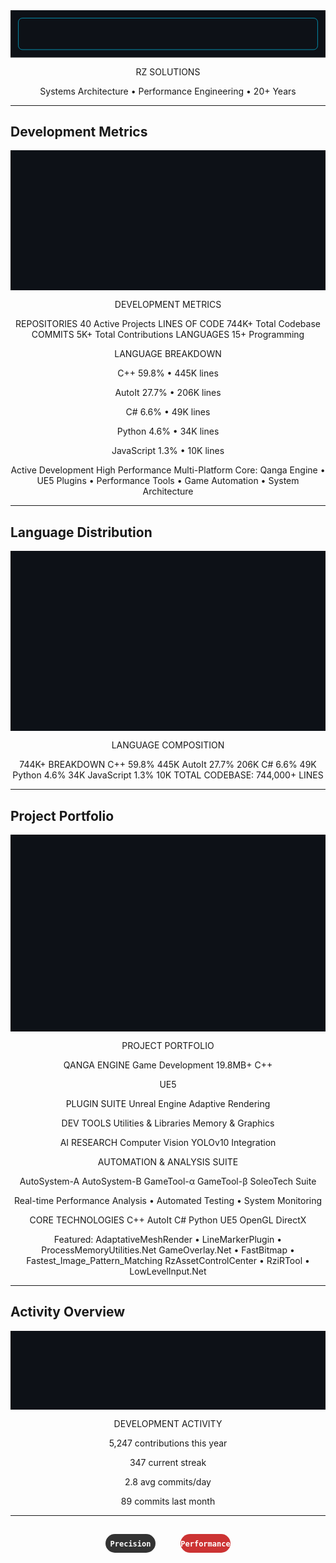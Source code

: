 <div align="center">

<svg width="800" height="120" viewBox="0 0 800 120" xmlns="http://www.w3.org/2000/svg">
  <defs>
    <linearGradient id="title-grad" x1="0%" y1="0%" x2="100%" y2="0%">
      <stop offset="0%" style="stop-color:#00d4ff"/>
      <stop offset="50%" style="stop-color:#0099cc"/>
      <stop offset="100%" style="stop-color:#00d4ff"/>
    </linearGradient>
  </defs>
  
  <!-- Background -->
  <rect width="800" height="120" fill="#0d1117"/>
  
  <!-- Decorative border -->
  <rect x="20" y="20" width="760" height="80" fill="none" stroke="#00d4ff" stroke-width="1" rx="10"/>
  
  <!-- Main title -->
  <text x="400" y="55" font-family="'Fira Code', monospace" font-size="36" font-weight="bold" 
        text-anchor="middle" fill="url(#title-grad)">
    RZ SOLUTIONS
  </text>
  
  <!-- Subtitle -->
  <text x="400" y="80" font-family="'Fira Code', monospace" font-size="14" 
        text-anchor="middle" fill="#8b949e">
    Systems Architecture • Performance Engineering • 20+ Years
  </text>
  
  <!-- Decorative elements -->
  <circle cx="80" cy="40" r="3" fill="#00d4ff" opacity="0.7"/>
  <circle cx="720" cy="80" r="3" fill="#ff6b00" opacity="0.7"/>
  <rect x="50" y="35" width="8" height="8" fill="#00ff88" opacity="0.5" transform="rotate(45 54 39)"/>
  <rect x="742" y="55" width="8" height="8" fill="#ff4488" opacity="0.5" transform="rotate(45 746 59)"/>
</svg>

</div>

---

## Development Metrics

<div align="center">

<svg width="900" height="400" viewBox="0 0 900 400" xmlns="http://www.w3.org/2000/svg">
  <defs>
    <linearGradient id="card1" x1="0%" y1="0%" x2="100%" y2="100%">
      <stop offset="0%" style="stop-color:#00d4ff"/>
      <stop offset="100%" style="stop-color:#0099cc"/>
    </linearGradient>
    <linearGradient id="card2" x1="0%" y1="0%" x2="100%" y2="100%">
      <stop offset="0%" style="stop-color:#ff6b00"/>
      <stop offset="100%" style="stop-color:#cc3300"/>
    </linearGradient>
    <linearGradient id="card3" x1="0%" y1="0%" x2="100%" y2="100%">
      <stop offset="0%" style="stop-color:#00ff88"/>
      <stop offset="100%" style="stop-color:#00cc66"/>
    </linearGradient>
    <linearGradient id="card4" x1="0%" y1="0%" x2="100%" y2="100%">
      <stop offset="0%" style="stop-color:#ff4488"/>
      <stop offset="100%" style="stop-color:#cc2266"/>
    </linearGradient>
  </defs>
  
  <!-- Background -->
  <rect width="900" height="400" fill="#0d1117"/>
  
  <!-- Title -->
  <text x="450" y="30" font-family="'Fira Code', monospace" font-size="20" font-weight="bold" 
        text-anchor="middle" fill="#f0f6fc">DEVELOPMENT METRICS</text>
  
  <!-- Metric Cards Row -->
  <!-- Repositories Card -->
  <rect x="50" y="60" width="180" height="100" fill="url(#card1)" rx="10" opacity="0.9"/>
  <rect x="55" y="65" width="170" height="90" fill="none" stroke="#ffffff" stroke-width="1" opacity="0.3" rx="8"/>
  <text x="140" y="85" font-family="'Fira Code', monospace" font-size="11" font-weight="600" 
        text-anchor="middle" fill="#ffffff">REPOSITORIES</text>
  <text x="140" y="115" font-family="'Fira Code', monospace" font-size="28" font-weight="bold" 
        text-anchor="middle" fill="#ffffff">40</text>
  <text x="140" y="140" font-family="'Fira Code', monospace" font-size="9" 
        text-anchor="middle" fill="#ffffff" opacity="0.8">Active Projects</text>
  
  <!-- Lines of Code Card -->
  <rect x="250" y="60" width="180" height="100" fill="url(#card2)" rx="10" opacity="0.9"/>
  <rect x="255" y="65" width="170" height="90" fill="none" stroke="#ffffff" stroke-width="1" opacity="0.3" rx="8"/>
  <text x="340" y="85" font-family="'Fira Code', monospace" font-size="11" font-weight="600" 
        text-anchor="middle" fill="#ffffff">LINES OF CODE</text>
  <text x="340" y="115" font-family="'Fira Code', monospace" font-size="26" font-weight="bold" 
        text-anchor="middle" fill="#ffffff">744K+</text>
  <text x="340" y="140" font-family="'Fira Code', monospace" font-size="9" 
        text-anchor="middle" fill="#ffffff" opacity="0.8">Total Codebase</text>
  
  <!-- Commits Card -->
  <rect x="450" y="60" width="180" height="100" fill="url(#card3)" rx="10" opacity="0.9"/>
  <rect x="455" y="65" width="170" height="90" fill="none" stroke="#ffffff" stroke-width="1" opacity="0.3" rx="8"/>
  <text x="540" y="85" font-family="'Fira Code', monospace" font-size="11" font-weight="600" 
        text-anchor="middle" fill="#ffffff">COMMITS</text>
  <text x="540" y="115" font-family="'Fira Code', monospace" font-size="28" font-weight="bold" 
        text-anchor="middle" fill="#ffffff">5K+</text>
  <text x="540" y="140" font-family="'Fira Code', monospace" font-size="9" 
        text-anchor="middle" fill="#ffffff" opacity="0.8">Total Contributions</text>
  
  <!-- Languages Card -->
  <rect x="650" y="60" width="180" height="100" fill="url(#card4)" rx="10" opacity="0.9"/>
  <rect x="655" y="65" width="170" height="90" fill="none" stroke="#ffffff" stroke-width="1" opacity="0.3" rx="8"/>
  <text x="740" y="85" font-family="'Fira Code', monospace" font-size="11" font-weight="600" 
        text-anchor="middle" fill="#ffffff">LANGUAGES</text>
  <text x="740" y="115" font-family="'Fira Code', monospace" font-size="28" font-weight="bold" 
        text-anchor="middle" fill="#ffffff">15+</text>
  <text x="740" y="140" font-family="'Fira Code', monospace" font-size="9" 
        text-anchor="middle" fill="#ffffff" opacity="0.8">Programming</text>
  
  <!-- Language Distribution Bars -->
  <text x="450" y="200" font-family="'Fira Code', monospace" font-size="16" font-weight="600" 
        text-anchor="middle" fill="#f0f6fc">LANGUAGE BREAKDOWN</text>
  
  <!-- C++ Bar -->
  <text x="100" y="235" font-family="'Fira Code', monospace" font-size="12" fill="#f0f6fc">C++</text>
  <rect x="150" y="225" width="300" height="15" fill="#00599c" rx="7"/>
  <text x="460" y="235" font-family="'Fira Code', monospace" font-size="11" fill="#f0f6fc">59.8% • 445K lines</text>
  
  <!-- AutoIt Bar -->
  <text x="100" y="260" font-family="'Fira Code', monospace" font-size="12" fill="#f0f6fc">AutoIt</text>
  <rect x="150" y="250" width="200" height="15" fill="#1c3aa9" rx="7"/>
  <text x="360" y="260" font-family="'Fira Code', monospace" font-size="11" fill="#f0f6fc">27.7% • 206K lines</text>
  
  <!-- C# Bar -->
  <text x="100" y="285" font-family="'Fira Code', monospace" font-size="12" fill="#f0f6fc">C#</text>
  <rect x="150" y="275" width="80" height="15" fill="#239120" rx="7"/>
  <text x="240" y="285" font-family="'Fira Code', monospace" font-size="11" fill="#f0f6fc">6.6% • 49K lines</text>
  
  <!-- Python Bar -->
  <text x="100" y="310" font-family="'Fira Code', monospace" font-size="12" fill="#f0f6fc">Python</text>
  <rect x="150" y="300" width="60" height="15" fill="#3776ab" rx="7"/>
  <text x="220" y="310" font-family="'Fira Code', monospace" font-size="11" fill="#f0f6fc">4.6% • 34K lines</text>
  
  <!-- JavaScript Bar -->
  <text x="100" y="335" font-family="'Fira Code', monospace" font-size="12" fill="#f0f6fc">JavaScript</text>
  <rect x="150" y="325" width="25" height="15" fill="#f7df1e" rx="7"/>
  <text x="185" y="335" font-family="'Fira Code', monospace" font-size="11" fill="#f0f6fc">1.3% • 10K lines</text>
  
  <!-- Status Indicators -->
  <circle cx="600" cy="235" r="5" fill="#00ff00"/>
  <text x="615" y="240" font-family="'Fira Code', monospace" font-size="10" fill="#f0f6fc">Active Development</text>
  
  <circle cx="600" cy="255" r="5" fill="#ffaa00"/>
  <text x="615" y="260" font-family="'Fira Code', monospace" font-size="10" fill="#f0f6fc">High Performance</text>
  
  <circle cx="600" cy="275" r="5" fill="#00d4ff"/>
  <text x="615" y="280" font-family="'Fira Code', monospace" font-size="10" fill="#f0f6fc">Multi-Platform</text>
  
  <!-- Footer -->
  <rect x="50" y="360" width="800" height="30" fill="#161b22" stroke="#30363d" stroke-width="1" rx="5"/>
  <text x="450" y="380" font-family="'Fira Code', monospace" font-size="12" font-weight="600" 
        text-anchor="middle" fill="#f0f6fc">Core: Qanga Engine • UE5 Plugins • Performance Tools • Game Automation • System Architecture</text>
</svg>

</div>

---

## Language Distribution

<div align="center">

<svg width="700" height="400" viewBox="0 0 700 400" xmlns="http://www.w3.org/2000/svg">
  <defs>
    <radialGradient id="cpp-slice" cx="50%" cy="40%" r="60%">
      <stop offset="0%" style="stop-color:#4da6ff"/>
      <stop offset="100%" style="stop-color:#00599c"/>
    </radialGradient>
    <radialGradient id="autoit-slice" cx="50%" cy="40%" r="60%">
      <stop offset="0%" style="stop-color:#5555ff"/>
      <stop offset="100%" style="stop-color:#1c3aa9"/>
    </radialGradient>
    <radialGradient id="csharp-slice" cx="50%" cy="40%" r="60%">
      <stop offset="0%" style="stop-color:#33bb33"/>
      <stop offset="100%" style="stop-color:#239120"/>
    </radialGradient>
    <radialGradient id="python-slice" cx="50%" cy="40%" r="60%">
      <stop offset="0%" style="stop-color:#5599dd"/>
      <stop offset="100%" style="stop-color:#3776ab"/>
    </radialGradient>
    <radialGradient id="js-slice" cx="50%" cy="40%" r="60%">
      <stop offset="0%" style="stop-color:#ffff55"/>
      <stop offset="100%" style="stop-color:#f7df1e"/>
    </radialGradient>
  </defs>
  
  <!-- Background -->
  <rect width="700" height="400" fill="#0d1117"/>
  
  <!-- Title -->
  <text x="350" y="30" font-family="'Fira Code', monospace" font-size="20" font-weight="bold" 
        text-anchor="middle" fill="#f0f6fc">LANGUAGE COMPOSITION</text>
  
  <!-- Pie Chart Shadow -->
  <ellipse cx="202" cy="202" rx="92" ry="88" fill="#000000" opacity="0.2"/>
  
  <!-- Pie Chart Segments -->
  <!-- C++ - 59.8% -->
  <path d="M 200 200 L 200 110 A 90 90 0 0 1 290 160 Z" fill="url(#cpp-slice)"/>
  
  <!-- AutoIt - 27.7% -->
  <path d="M 200 200 L 290 160 A 90 90 0 0 1 240 285 Z" fill="url(#autoit-slice)"/>
  
  <!-- C# - 6.6% -->
  <path d="M 200 200 L 240 285 A 90 90 0 0 1 200 290 Z" fill="url(#csharp-slice)"/>
  
  <!-- Python - 4.6% -->
  <path d="M 200 200 L 200 290 A 90 90 0 0 1 160 285 Z" fill="url(#python-slice)"/>
  
  <!-- JavaScript - 1.3% -->
  <path d="M 200 200 L 160 285 A 90 90 0 0 1 200 110 Z" fill="url(#js-slice)"/>
  
  <!-- Center hole for donut effect -->
  <circle cx="200" cy="200" r="30" fill="#0d1117"/>
  <text x="200" y="205" font-family="'Fira Code', monospace" font-size="12" font-weight="bold" 
        text-anchor="middle" fill="#f0f6fc">744K+</text>
  
  <!-- Legend -->
  <rect x="350" y="120" width="300" height="200" fill="#161b22" stroke="#30363d" stroke-width="1" rx="8"/>
  <text x="500" y="145" font-family="'Fira Code', monospace" font-size="16" font-weight="bold" 
        text-anchor="middle" fill="#f0f6fc">BREAKDOWN</text>
  
  <!-- C++ Legend -->
  <circle cx="370" cy="170" r="8" fill="url(#cpp-slice)"/>
  <text x="390" y="175" font-family="'Fira Code', monospace" font-size="12" font-weight="600" fill="#f0f6fc">C++</text>
  <rect x="430" y="165" width="120" height="10" fill="url(#cpp-slice)" rx="5"/>
  <text x="560" y="175" font-family="'Fira Code', monospace" font-size="11" fill="#f0f6fc">59.8%</text>
  <text x="590" y="175" font-family="'Fira Code', monospace" font-size="9" fill="#8b949e">445K</text>
  
  <!-- AutoIt Legend -->
  <circle cx="370" cy="195" r="8" fill="url(#autoit-slice)"/>
  <text x="390" y="200" font-family="'Fira Code', monospace" font-size="12" font-weight="600" fill="#f0f6fc">AutoIt</text>
  <rect x="430" y="190" width="80" height="10" fill="url(#autoit-slice)" rx="5"/>
  <text x="520" y="200" font-family="'Fira Code', monospace" font-size="11" fill="#f0f6fc">27.7%</text>
  <text x="560" y="200" font-family="'Fira Code', monospace" font-size="9" fill="#8b949e">206K</text>
  
  <!-- C# Legend -->
  <circle cx="370" cy="220" r="8" fill="url(#csharp-slice)"/>
  <text x="390" y="225" font-family="'Fira Code', monospace" font-size="12" font-weight="600" fill="#f0f6fc">C#</text>
  <rect x="430" y="215" width="30" height="10" fill="url(#csharp-slice)" rx="5"/>
  <text x="470" y="225" font-family="'Fira Code', monospace" font-size="11" fill="#f0f6fc">6.6%</text>
  <text x="500" y="225" font-family="'Fira Code', monospace" font-size="9" fill="#8b949e">49K</text>
  
  <!-- Python Legend -->
  <circle cx="370" cy="245" r="8" fill="url(#python-slice)"/>
  <text x="390" y="250" font-family="'Fira Code', monospace" font-size="12" font-weight="600" fill="#f0f6fc">Python</text>
  <rect x="430" y="240" width="25" height="10" fill="url(#python-slice)" rx="5"/>
  <text x="465" y="250" font-family="'Fira Code', monospace" font-size="11" fill="#f0f6fc">4.6%</text>
  <text x="495" y="250" font-family="'Fira Code', monospace" font-size="9" fill="#8b949e">34K</text>
  
  <!-- JavaScript Legend -->
  <circle cx="370" cy="270" r="8" fill="url(#js-slice)"/>
  <text x="390" y="275" font-family="'Fira Code', monospace" font-size="12" font-weight="600" fill="#f0f6fc">JavaScript</text>
  <rect x="430" y="265" width="12" height="10" fill="url(#js-slice)" rx="5"/>
  <text x="450" y="275" font-family="'Fira Code', monospace" font-size="11" fill="#000000">1.3%</text>
  <text x="480" y="275" font-family="'Fira Code', monospace" font-size="9" fill="#8b949e">10K</text>
  
  <!-- Summary -->
  <line x1="370" y1="290" x2="630" y2="290" stroke="#30363d" stroke-width="1"/>
  <text x="500" y="310" font-family="'Fira Code', monospace" font-size="11" font-weight="600" 
        text-anchor="middle" fill="#f0f6fc">TOTAL CODEBASE: 744,000+ LINES</text>
</svg>

</div>

---

## Project Portfolio

<div align="center">

<svg width="800" height="500" viewBox="0 0 800 500" xmlns="http://www.w3.org/2000/svg">
  <defs>
    <linearGradient id="engine-grad" x1="0%" y1="0%" x2="100%" y2="100%">
      <stop offset="0%" style="stop-color:#ff6666"/>
      <stop offset="100%" style="stop-color:#cc0000"/>
    </linearGradient>
    <linearGradient id="ue5-grad" x1="0%" y1="0%" x2="100%" y2="100%">
      <stop offset="0%" style="stop-color:#4488ff"/>
      <stop offset="100%" style="stop-color:#0044cc"/>
    </linearGradient>
    <linearGradient id="tools-grad" x1="0%" y1="0%" x2="100%" y2="100%">
      <stop offset="0%" style="stop-color:#44ff44"/>
      <stop offset="100%" style="stop-color:#00cc22"/>
    </linearGradient>
    <linearGradient id="ai-grad" x1="0%" y1="0%" x2="100%" y2="100%">
      <stop offset="0%" style="stop-color:#ffaa44"/>
      <stop offset="100%" style="stop-color:#cc6600"/>
    </linearGradient>
  </defs>
  
  <!-- Background -->
  <rect width="800" height="500" fill="#0d1117"/>
  
  <!-- Title -->
  <text x="400" y="30" font-family="'Fira Code', monospace" font-size="20" font-weight="bold" 
        text-anchor="middle" fill="#f0f6fc">PROJECT PORTFOLIO</text>
  
  <!-- Game Engine Card -->
  <rect x="50" y="60" width="150" height="120" fill="url(#engine-grad)" rx="10" opacity="0.9"/>
  <rect x="55" y="65" width="140" height="110" fill="none" stroke="#ffffff" stroke-width="1" opacity="0.4" rx="8"/>
  
  <circle cx="125" cy="100" r="20" fill="#ff9999" opacity="0.7"/>
  <circle cx="125" cy="100" r="12" fill="#ffffff"/>
  <polygon points="125,95 120,105 130,105" fill="#cc3333"/>
  
  <text x="125" y="130" font-family="'Fira Code', monospace" font-size="11" font-weight="bold" 
        text-anchor="middle" fill="#ffffff">QANGA ENGINE</text>
  <text x="125" y="145" font-family="'Fira Code', monospace" font-size="8" 
        text-anchor="middle" fill="#ffffff" opacity="0.8">Game Development</text>
  <text x="125" y="160" font-family="'Fira Code', monospace" font-size="8" 
        text-anchor="middle" fill="#ffffff" opacity="0.6">19.8MB+ C++</text>
  
  <!-- UE5 Plugins Card -->
  <rect x="230" y="60" width="150" height="120" fill="url(#ue5-grad)" rx="10" opacity="0.9"/>
  <rect x="235" y="65" width="140" height="110" fill="none" stroke="#ffffff" stroke-width="1" opacity="0.4" rx="8"/>
  
  <rect x="285" y="85" width="40" height="25" fill="#66aaff" opacity="0.7" rx="4"/>
  <text x="305" y="100" font-family="'Fira Code', monospace" font-size="10" font-weight="bold" 
        text-anchor="middle" fill="#ffffff">UE5</text>
  
  <text x="305" y="130" font-family="'Fira Code', monospace" font-size="11" font-weight="bold" 
        text-anchor="middle" fill="#ffffff">PLUGIN SUITE</text>
  <text x="305" y="145" font-family="'Fira Code', monospace" font-size="8" 
        text-anchor="middle" fill="#ffffff" opacity="0.8">Unreal Engine</text>
  <text x="305" y="160" font-family="'Fira Code', monospace" font-size="8" 
        text-anchor="middle" fill="#ffffff" opacity="0.6">Adaptive Rendering</text>
  
  <!-- Dev Tools Card -->
  <rect x="410" y="60" width="150" height="120" fill="url(#tools-grad)" rx="10" opacity="0.9"/>
  <rect x="415" y="65" width="140" height="110" fill="none" stroke="#ffffff" stroke-width="1" opacity="0.4" rx="8"/>
  
  <rect x="470" y="90" width="15" height="3" fill="#ffffff" rx="1"/>
  <rect x="475" y="85" width="8" height="12" fill="#66ff66" rx="1"/>
  <circle cx="480" cy="100" r="6" fill="none" stroke="#ffffff" stroke-width="1"/>
  
  <text x="485" y="130" font-family="'Fira Code', monospace" font-size="11" font-weight="bold" 
        text-anchor="middle" fill="#ffffff">DEV TOOLS</text>
  <text x="485" y="145" font-family="'Fira Code', monospace" font-size="8" 
        text-anchor="middle" fill="#ffffff" opacity="0.8">Utilities & Libraries</text>
  <text x="485" y="160" font-family="'Fira Code', monospace" font-size="8" 
        text-anchor="middle" fill="#ffffff" opacity="0.6">Memory & Graphics</text>
  
  <!-- AI Research Card -->
  <rect x="590" y="60" width="150" height="120" fill="url(#ai-grad)" rx="10" opacity="0.9"/>
  <rect x="595" y="65" width="140" height="110" fill="none" stroke="#ffffff" stroke-width="1" opacity="0.4" rx="8"/>
  
  <circle cx="665" cy="100" r="15" fill="none" stroke="#ffffff" stroke-width="2"/>
  <circle cx="658" cy="95" r="2" fill="#ffcc66"/>
  <circle cx="672" cy="95" r="2" fill="#ffcc66"/>
  <circle cx="665" cy="105" r="2" fill="#ffcc66"/>
  <line x1="658" y1="95" x2="665" y2="105" stroke="#ffffff" stroke-width="1"/>
  <line x1="672" y1="95" x2="665" y2="105" stroke="#ffffff" stroke-width="1"/>
  
  <text x="665" y="130" font-family="'Fira Code', monospace" font-size="11" font-weight="bold" 
        text-anchor="middle" fill="#ffffff">AI RESEARCH</text>
  <text x="665" y="145" font-family="'Fira Code', monospace" font-size="8" 
        text-anchor="middle" fill="#ffffff" opacity="0.8">Computer Vision</text>
  <text x="665" y="160" font-family="'Fira Code', monospace" font-size="8" 
        text-anchor="middle" fill="#ffffff" opacity="0.6">YOLOv10 Integration</text>
  
  <!-- Automation Suite -->
  <rect x="100" y="220" width="600" height="100" fill="#2d1b69" rx="10" opacity="0.9"/>
  <rect x="105" y="225" width="590" height="90" fill="none" stroke="#ffffff" stroke-width="1" opacity="0.4" rx="8"/>
  
  <text x="400" y="250" font-family="'Fira Code', monospace" font-size="14" font-weight="bold" 
        text-anchor="middle" fill="#ffffff">AUTOMATION & ANALYSIS SUITE</text>
  
  <!-- Automation modules -->
  <rect x="150" y="265" width="80" height="25" fill="#9966cc" rx="4"/>
  <text x="190" y="280" font-family="'Fira Code', monospace" font-size="9" font-weight="600" 
        text-anchor="middle" fill="#ffffff">AutoSystem-A</text>
  
  <rect x="250" y="265" width="80" height="25" fill="#7744aa" rx="4"/>
  <text x="290" y="280" font-family="'Fira Code', monospace" font-size="9" font-weight="600" 
        text-anchor="middle" fill="#ffffff">AutoSystem-B</text>
  
  <rect x="350" y="265" width="70" height="25" fill="#552288" rx="4"/>
  <text x="385" y="280" font-family="'Fira Code', monospace" font-size="9" font-weight="600" 
        text-anchor="middle" fill="#ffffff">GameTool-α</text>
  
  <rect x="440" y="265" width="70" height="25" fill="#441166" rx="4"/>
  <text x="475" y="280" font-family="'Fira Code', monospace" font-size="9" font-weight="600" 
        text-anchor="middle" fill="#ffffff">GameTool-β</text>
  
  <rect x="530" y="265" width="90" height="25" fill="#330044" rx="4"/>
  <text x="575" y="280" font-family="'Fira Code', monospace" font-size="9" font-weight="600" 
        text-anchor="middle" fill="#ffffff">SoleoTech Suite</text>
  
  <text x="400" y="310" font-family="'Fira Code', monospace" font-size="10" 
        text-anchor="middle" fill="#cccccc">Real-time Performance Analysis • Automated Testing • System Monitoring</text>
  
  <!-- Technology Stack -->
  <rect x="50" y="350" width="700" height="60" fill="#161b22" rx="8"/>
  <text x="400" y="375" font-family="'Fira Code', monospace" font-size="14" font-weight="bold" 
        text-anchor="middle" fill="#f0f6fc">CORE TECHNOLOGIES</text>
  
  <!-- Tech indicators -->
  <circle cx="120" cy="390" r="3" fill="#00d4ff"/>
  <text x="130" y="395" font-family="'Fira Code', monospace" font-size="10" fill="#f0f6fc">C++</text>
  
  <circle cx="180" cy="390" r="3" fill="#1c3aa9"/>
  <text x="190" y="395" font-family="'Fira Code', monospace" font-size="10" fill="#f0f6fc">AutoIt</text>
  
  <circle cx="250" cy="390" r="3" fill="#239120"/>
  <text x="260" y="395" font-family="'Fira Code', monospace" font-size="10" fill="#f0f6fc">C#</text>
  
  <circle cx="300" cy="390" r="3" fill="#3776ab"/>
  <text x="310" y="395" font-family="'Fira Code', monospace" font-size="10" fill="#f0f6fc">Python</text>
  
  <circle cx="500" cy="390" r="3" fill="#ff4488"/>
  <text x="510" y="395" font-family="'Fira Code', monospace" font-size="10" fill="#f0f6fc">UE5</text>
  
  <circle cx="550" cy="390" r="3" fill="#00ff88"/>
  <text x="560" y="395" font-family="'Fira Code', monospace" font-size="10" fill="#f0f6fc">OpenGL</text>
  
  <circle cx="620" cy="390" r="3" fill="#ffaa00"/>
  <text x="630" y="395" font-family="'Fira Code', monospace" font-size="10" fill="#f0f6fc">DirectX</text>
  
  <!-- Repository highlights -->
  <text x="400" y="440" font-family="'Fira Code', monospace" font-size="11" font-weight="600" 
        text-anchor="middle" fill="#8b949e">Featured: AdaptativeMeshRender • LineMarkerPlugin • ProcessMemoryUtilities.Net</text>
  <text x="400" y="455" font-family="'Fira Code', monospace" font-size="11" font-weight="600" 
        text-anchor="middle" fill="#8b949e">GameOverlay.Net • FastBitmap • Fastest_Image_Pattern_Matching</text>
  <text x="400" y="470" font-family="'Fira Code', monospace" font-size="11" font-weight="600" 
        text-anchor="middle" fill="#8b949e">RzAssetControlCenter • RziRTool • LowLevelInput.Net</text>
</svg>

</div>

---

## Activity Overview

<div align="center">

<svg width="800" height="200" viewBox="0 0 800 200" xmlns="http://www.w3.org/2000/svg">
  <defs>
    <linearGradient id="activity-grad" x1="0%" y1="0%" x2="100%" y2="0%">
      <stop offset="0%" style="stop-color:#196127"/>
      <stop offset="30%" style="stop-color:#239a3b"/>
      <stop offset="60%" style="stop-color:#26a641"/>
      <stop offset="100%" style="stop-color:#39d353"/>
    </linearGradient>
  </defs>
  
  <!-- Background -->
  <rect width="800" height="200" fill="#0d1117"/>
  
  <!-- Title -->
  <text x="400" y="30" font-family="'Fira Code', monospace" font-size="18" font-weight="bold" 
        text-anchor="middle" fill="#f0f6fc">DEVELOPMENT ACTIVITY</text>
  
  <!-- Activity container -->
  <rect x="50" y="50" width="700" height="80" fill="#161b22" stroke="#30363d" stroke-width="1" rx="8"/>
  
  <!-- Activity bars (GitHub contribution style) -->
  <rect x="80" y="70" width="8" height="15" fill="#196127" rx="2"/>
  <rect x="95" y="65" width="8" height="20" fill="#239a3b" rx="2"/>
  <rect x="110" y="60" width="8" height="25" fill="#26a641" rx="2"/>
  <rect x="125" y="55" width="8" height="30" fill="#39d353" rx="2"/>
  <rect x="140" y="60" width="8" height="25" fill="#26a641" rx="2"/>
  <rect x="155" y="65" width="8" height="20" fill="#239a3b" rx="2"/>
  <rect x="170" y="70" width="8" height="15" fill="#196127" rx="2"/>
  <rect x="185" y="65" width="8" height="20" fill="#239a3b" rx="2"/>
  <rect x="200" y="55" width="8" height="30" fill="#39d353" rx="2"/>
  <rect x="215" y="60" width="8" height="25" fill="#26a641" rx="2"/>
  <rect x="230" y="55" width="8" height="30" fill="#39d353" rx="2"/>
  <rect x="245" y="65" width="8" height="20" fill="#239a3b" rx="2"/>
  <rect x="260" y="70" width="8" height="15" fill="#196127" rx="2"/>
  <rect x="275" y="60" width="8" height="25" fill="#26a641" rx="2"/>
  <rect x="290" y="55" width="8" height="30" fill="#39d353" rx="2"/>
  <rect x="305" y="65" width="8" height="20" fill="#239a3b" rx="2"/>
  <rect x="320" y="70" width="8" height="15" fill="#196127" rx="2"/>
  <rect x="335" y="60" width="8" height="25" fill="#26a641" rx="2"/>
  <rect x="350" y="55" width="8" height="30" fill="#39d353" rx="2"/>
  <rect x="365" y="65" width="8" height="20" fill="#239a3b" rx="2"/>
  <rect x="380" y="60" width="8" height="25" fill="#26a641" rx="2"/>
  <rect x="395" y="55" width="8" height="30" fill="#39d353" rx="2"/>
  <rect x="410" y="65" width="8" height="20" fill="#239a3b" rx="2"/>
  <rect x="425" y="70" width="8" height="15" fill="#196127" rx="2"/>
  <rect x="440" y="60" width="8" height="25" fill="#26a641" rx="2"/>
  <rect x="455" y="55" width="8" height="30" fill="#39d353" rx="2"/>
  <rect x="470" y="65" width="8" height="20" fill="#239a3b" rx="2"/>
  <rect x="485" y="70" width="8" height="15" fill="#196127" rx="2"/>
  <rect x="500" y="60" width="8" height="25" fill="#26a641" rx="2"/>
  <rect x="515" y="55" width="8" height="30" fill="#39d353" rx="2"/>
  <rect x="530" y="65" width="8" height="20" fill="#239a3b" rx="2"/>
  <rect x="545" y="70" width="8" height="15" fill="#196127" rx="2"/>
  <rect x="560" y="60" width="8" height="25" fill="#26a641" rx="2"/>
  <rect x="575" y="55" width="8" height="30" fill="#39d353" rx="2"/>
  <rect x="590" y="65" width="8" height="20" fill="#239a3b" rx="2"/>
  <rect x="605" y="70" width="8" height="15" fill="#196127" rx="2"/>
  <rect x="620" y="60" width="8" height="25" fill="#26a641" rx="2"/>
  <rect x="635" y="55" width="8" height="30" fill="#39d353" rx="2"/>
  <rect x="650" y="65" width="8" height="20" fill="#239a3b" rx="2"/>
  <rect x="665" y="70" width="8" height="15" fill="#196127" rx="2"/>
  <rect x="680" y="60" width="8" height="25" fill="#26a641" rx="2"/>
  <rect x="695" y="55" width="8" height="30" fill="#39d353" rx="2"/>
  <rect x="710" y="65" width="8" height="20" fill="#239a3b" rx="2"/>
  
  <!-- Stats -->
  <rect x="50" y="150" width="700" height="40" fill="#161b22" stroke="#30363d" stroke-width="1" rx="5"/>
  
  <text x="150" y="170" font-family="'Fira Code', monospace" font-size="12" font-weight="bold" fill="#39d353">5,247</text>
  <text x="150" y="182" font-family="'Fira Code', monospace" font-size="9" fill="#8b949e">contributions this year</text>
  
  <text x="300" y="170" font-family="'Fira Code', monospace" font-size="12" font-weight="bold" fill="#39d353">347</text>
  <text x="300" y="182" font-family="'Fira Code', monospace" font-size="9" fill="#8b949e">current streak</text>
  
  <text x="450" y="170" font-family="'Fira Code', monospace" font-size="12" font-weight="bold" fill="#39d353">2.8</text>
  <text x="450" y="182" font-family="'Fira Code', monospace" font-size="9" fill="#8b949e">avg commits/day</text>
  
  <text x="600" y="170" font-family="'Fira Code', monospace" font-size="12" font-weight="bold" fill="#39d353">89</text>
  <text x="600" y="182" font-family="'Fira Code', monospace" font-size="9" fill="#8b949e">commits last month</text>
</svg>

</div>

---

<div align="center">

<svg width="300" height="60" viewBox="0 0 300 60" xmlns="http://www.w3.org/2000/svg">
  <rect x="50" y="15" width="80" height="30" fill="#333333" rx="15"/>
  <text x="90" y="35" font-family="'Fira Code', monospace" font-size="12" font-weight="600" 
        text-anchor="middle" fill="#ffffff">Precision</text>
  
  <rect x="170" y="15" width="80" height="30" fill="#cc3333" rx="15"/>
  <text x="210" y="35" font-family="'Fira Code', monospace" font-size="12" font-weight="600" 
        text-anchor="middle" fill="#ffffff">Performance</text>
</svg>

</div>